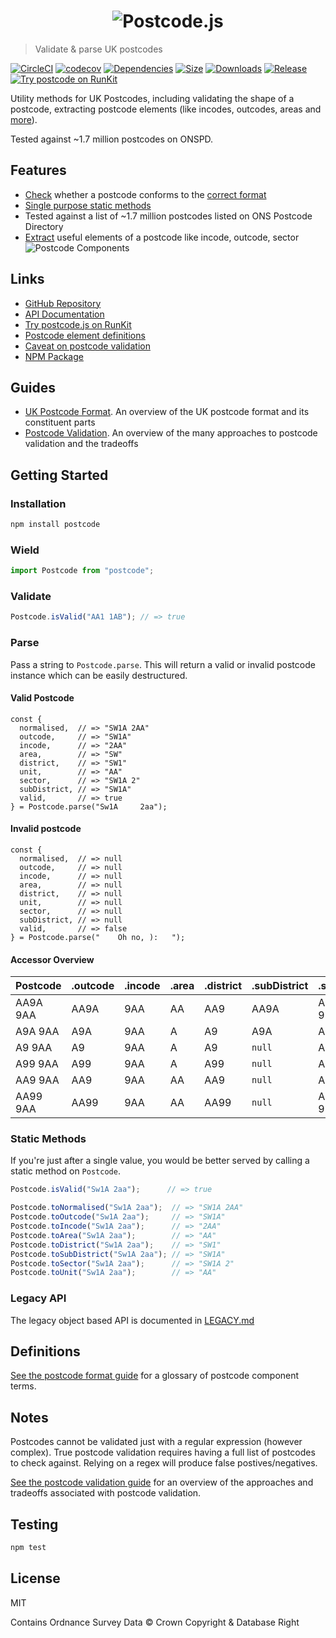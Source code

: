 <h1 align="center">
  <img src="https://img.ideal-postcodes.co.uk/Postcode.js%20Logo@3x.png" alt="Postcode.js">
</h1>

> Validate & parse UK postcodes

[![CircleCI](https://circleci.com/gh/ideal-postcodes/postcode.svg?style=svg)](https://circleci.com/gh/ideal-postcodes/postcode)
[![codecov](https://codecov.io/gh/ideal-postcodes/postcode/branch/master/graph/badge.svg)](https://codecov.io/gh/ideal-postcodes/postcode)
[![Dependencies](https://david-dm.org/ideal-postcodes/postcode.svg)](https://david-dm.org/ideal-postcodes/postcode)
[![Size](https://img.shields.io/bundlephobia/min/postcode.svg?style=flat)](https://bundlephobia.com/result?p=postcode)
[![Downloads](https://img.shields.io/npm/dm/postcode.svg)](https://www.npmjs.com/package/postcode)
[![Release](https://github.com/ideal-postcodes/postcode/workflows/Release/badge.svg)](https://github.com/ideal-postcodes/postcode/actions)
[![Try postcode on RunKit](https://badge.runkitcdn.com/postcode.svg)](https://npm.runkit.com/postcode)

Utility methods for UK Postcodes, including validating the shape of a postcode, extracting postcode elements (like incodes, outcodes, areas and [more](#Definitions)).

Tested against ~1.7 million postcodes on ONSPD.

## Features

- [Check](#validate) whether a postcode conforms to the [correct format](https://en.wikipedia.org/wiki/Postcodes_in_the_United_Kingdom#Formatting)
- [Single purpose static methods](#static-methods)
- Tested against a list of ~1.7 million postcodes listed on ONS Postcode Directory
- [Extract](#parse) useful elements of a postcode like incode, outcode, sector
![Postcode Components](https://img.ideal-postcodes.co.uk/uk-postcode-components.gif)

## Links

- [GitHub Repository](https://github.com/ideal-postcodes/openapi)
- [API Documentation](https://postcodejs.ideal-postcodes.dev)
- [Try postcode.js on RunKit](https://npm.runkit.com/postcode)
- [Postcode element definitions](#definitions)
- [Caveat on postcode validation](#note-on-postcode-Validation)
- [NPM Package](https://www.npmjs.com/package/postcode)

## Guides

- [UK Postcode Format](https://ideal-postcodes.co.uk/guides/uk-postcode-format). An overview of the UK postcode format and its constituent parts
- [Postcode Validation](https://ideal-postcodes.co.uk/guides/postcode-validation). An overview of the many approaches to postcode validation and the tradeoffs

## Getting Started

### Installation

```bash
npm install postcode
```

### Wield

```javascript
import Postcode from "postcode";
```

### Validate

```javascript
Postcode.isValid("AA1 1AB"); // => true
```

### Parse

Pass a string to `Postcode.parse`. This will return a valid or invalid postcode instance which can be easily destructured.

#### Valid Postcode

```
const {
  normalised,  // => "SW1A 2AA"
  outcode,     // => "SW1A"
  incode,      // => "2AA"
  area,        // => "SW"
  district,    // => "SW1"
  unit,        // => "AA"
  sector,      // => "SW1A 2"
  subDistrict, // => "SW1A"
  valid,       // => true
} = Postcode.parse("Sw1A     2aa");
```

#### Invalid postcode

```
const {
  normalised,  // => null
  outcode,     // => null
  incode,      // => null
  area,        // => null
  district,    // => null
  unit,        // => null
  sector,      // => null
  subDistrict, // => null
  valid,       // => false
} = Postcode.parse("    Oh no, ):   ");
```

#### Accessor Overview

| Postcode | .outcode | .incode | .area | .district | .subDistrict | .sector | .unit |
|----------|----------|---------|-------|-----------|--------------|---------|-------|
| AA9A 9AA | AA9A     | 9AA     | AA    | AA9       | AA9A         | AA9A 9  | AA    |
| A9A 9AA  | A9A      | 9AA     | A     | A9        | A9A          | A9A 9   | AA    |
| A9 9AA   | A9       | 9AA     | A     | A9        | `null`       | A9 9    | AA    |
| A99 9AA  | A99      | 9AA     | A     | A99       | `null`       | A99 9   | AA    |
| AA9 9AA  | AA9      | 9AA     | AA    | AA9       | `null`       | AA9 9   | AA    |
| AA99 9AA | AA99     | 9AA     | AA    | AA99      | `null`       | AA99 9  | AA    |

### Static Methods

If you're just after a single value, you would be better served by calling a static method on `Postcode`.

```javascript
Postcode.isValid("Sw1A 2aa");      // => true

Postcode.toNormalised("Sw1A 2aa");  // => "SW1A 2AA"
Postcode.toOutcode("Sw1A 2aa");     // => "SW1A"
Postcode.toIncode("Sw1A 2aa");      // => "2AA"
Postcode.toArea("Sw1A 2aa");        // => "AA"
Postcode.toDistrict("Sw1A 2aa");    // => "SW1"
Postcode.toSubDistrict("Sw1A 2aa"); // => "SW1A"
Postcode.toSector("Sw1A 2aa");      // => "SW1A 2"
Postcode.toUnit("Sw1A 2aa");        // => "AA"
```

### Legacy API

The legacy object based API is documented in [LEGACY.md](LEGACY.md)

## Definitions

[See the postcode format guide](https://ideal-postcodes.co.uk/guides/uk-postcode-format/) for a glossary of postcode component terms.

## Notes

Postcodes cannot be validated just with a regular expression (however complex). True postcode validation requires having a full list of postcodes to check against. Relying on a regex will produce false postives/negatives.

[See the postcode validation guide](https://ideal-postcodes.co.uk/guides/postcode-validation) for an overview of the approaches and tradeoffs associated with postcode validation.

## Testing

```bash
npm test
```

## License

MIT

Contains Ordnance Survey Data © Crown Copyright & Database Right

